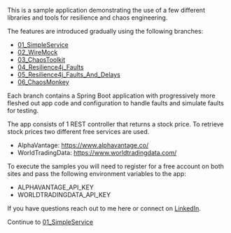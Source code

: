 This is a sample application demonstrating the use of a few different libraries and tools for resilience and chaos engineering.

The features are introduced gradually using the following branches:

* [01_SimpleService](../../tree/01_Simple_Service)
* [02_WireMock](../../tree/02_WireMock)
* [03_ChaosToolkit](../../tree/03_ChaosToolkit)
* [04_Resilience4j_Faults](../../tree/04_Resilience4j_Faults)
* [05_Resilience4j_Faults_And_Delays](../../tree/05_Resilience4j_Faults_And_Delays)
* [06_ChaosMonkey](../../tree/06_ChaosMonkey)


Each branch contains a Spring Boot application with progressively more fleshed out app code and configuration to handle faults and simulate faults for testing.

The app consists of 1 REST controller that returns a stock price. To retrieve stock prices two different free services are used.

* AlphaVantage: https://www.alphavantage.co/
* WorldTradingData: https://www.worldtradingdata.com/

To execute the samples you will need to register for a free account on both sites and pass the following environment variables to the app:
* ALPHAVANTAGE_API_KEY
* WORLDTRADINGDATA_API_KEY

If you have questions reach out to me here or connect on [LinkedIn](https://www.linkedin.com/in/ericwyles/).

Continue to [01_SimpleService](../../tree/01_Simple_Service)



